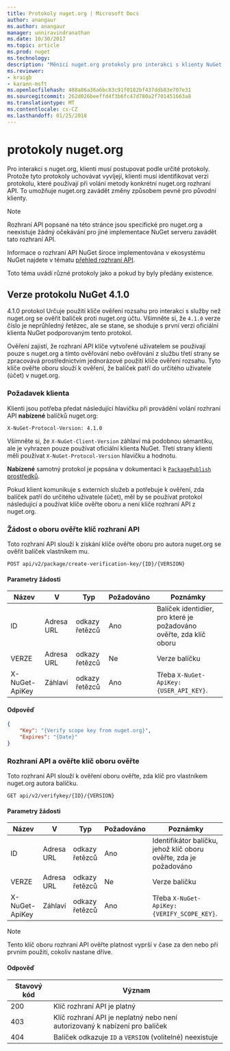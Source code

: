 ```yaml
---
title: Protokoly nuget.org | Microsoft Docs
author: anangaur
ms.author: anangaur
manager: unniravindranathan
ms.date: 10/30/2017
ms.topic: article
ms.prod: nuget
ms.technology: 
description: "Měnící nuget.org protokoly pro interakci s klienty NuGet."
ms.reviewer:
- kraigb
- karann-msft
ms.openlocfilehash: 488a86a36a6bc83c91f0182bf437ddb83e707e31
ms.sourcegitcommit: 262d026beeffd4f3b6fc47d780a2f701451663a8
ms.translationtype: MT
ms.contentlocale: cs-CZ
ms.lasthandoff: 01/25/2018
---
```

# <a name="nugetorg-protocols"></a>protokoly nuget.org

Pro interakci s nuget.org, klienti musí postupovat podle určité protokoly. Protože tyto protokoly uchovávat vyvíjejí, klienti musí identifikovat verzi protokolu, které používají při volání metody konkrétní nuget.org rozhraní API. To umožňuje nuget.org zavádět změny způsobem pevné pro původní klienty.

> [!Note]
> Rozhraní API popsané na této stránce jsou specifické pro nuget.org a neexistuje žádný očekávání pro jiné implementace NuGet serveru zavádět tato rozhraní API. 

Informace o rozhraní API NuGet široce implementována v ekosystému NuGet najdete v tématu [přehled rozhraní API](overview.md).

Toto téma uvádí různé protokoly jako a pokud by byly předány existence.

## <a name="nuget-protocol-version-410"></a>Verze protokolu NuGet 4.1.0

4.1.0 protokol Určuje použití klíče ověření rozsahu pro interakci s služby než nuget.org se ověřit balíček proti nuget.org účtu. Všimněte si, že `4.1.0` verze číslo je neprůhledný řetězec, ale se stane, se shoduje s první verzi oficiální klienta NuGet podporovaným tento protokol.

Ověření zajistí, že rozhraní API klíče vytvořené uživatelem se používají pouze s nuget.org a tímto ověřování nebo ověřování z službu třetí strany se zpracovává prostřednictvím jednorázové použití klíče ověření rozsahu. Tyto klíče ověřte oboru slouží k ověření, že balíček patří do určitého uživatele (účet) v nuget.org.

### <a name="client-requirement"></a>Požadavek klienta

Klienti jsou potřeba předat následující hlavičku při provádění volání rozhraní API **nabízené** balíčků nuget.org:

    X-NuGet-Protocol-Version: 4.1.0

Všimněte si, že `X-NuGet-Client-Version` záhlaví má podobnou sémantiku, ale je vyhrazen pouze používat oficiální klienta NuGet. Třetí strany klienti měli používat `X-NuGet-Protocol-Version` hlavičku a hodnotu.

**Nabízené** samotný protokol je popsána v dokumentaci k [ `PackagePublish` prostředků](package-publish-resource.md).

Pokud klient komunikuje s externích služeb a potřebuje k ověření, zda balíček patří do určitého uživatele (účet), měl by se používat protokol následující a používat klíče ověřte oboru a není klíče rozhraní API z nuget.org.

### <a name="api-to-request-a-verify-scope-key"></a>Žádost o oboru ověřte klíč rozhraní API

Toto rozhraní API slouží k získání klíče ověřte oboru pro autora nuget.org se ověřit balíček vlastníkem mu.

    POST api/v2/package/create-verification-key/{ID}/{VERSION}

#### <a name="request-parameters"></a>Parametry žádosti

Název           | V     | Typ   | Požadováno | Poznámky
-------------- | ------ | ------ | -------- | -----
ID             | Adresa URL    | odkazy řetězců | Ano      | Balíček identidier, pro které je požadováno ověřte, zda klíč oboru
VERZE        | Adresa URL    | odkazy řetězců | Ne       | Verze balíčku
X-NuGet-ApiKey | Záhlaví | odkazy řetězců | Ano      | Třeba `X-NuGet-ApiKey: {USER_API_KEY}`.

#### <a name="response"></a>Odpověď

```json
{
    "Key": "{Verify scope key from nuget.org}",
    "Expires": "{Date}"
}
```

### <a name="api-to-verify-the-verify-scope-key"></a>Rozhraní API a ověřte klíč oboru ověřte

Toto rozhraní API slouží k ověření oboru ověřte, zda klíč pro vlastníkem nuget.org autora balíčku.

    GET api/v2/verifykey/{ID}/{VERSION}

#### <a name="request-parameters"></a>Parametry žádosti

Název           | V     | Typ   | Požadováno | Poznámky
-------------  | ------ | ------ | -------- | -----
ID             | Adresa URL    | odkazy řetězců | Ano      | Identifikátor balíčku, jehož klíč oboru ověřte, zda je požadováno
VERZE        | Adresa URL    | odkazy řetězců | Ne       | Verze balíčku
X-NuGet-ApiKey | Záhlaví | odkazy řetězců | Ano      | Třeba `X-NuGet-ApiKey: {VERIFY_SCOPE_KEY}`.

> [!Note]
> Tento klíč oboru rozhraní API ověřte platnost vyprší v čase za den nebo při prvním použití, cokoliv nastane dříve.

#### <a name="response"></a>Odpověď

Stavový kód | Význam
----------- | -------
200         | Klíč rozhraní API je platný
403         | Klíč rozhraní API je neplatný nebo není autorizovaný k nabízení pro balíček
404         | Balíček odkazuje `ID` a `VERSION` (volitelné) neexistuje
